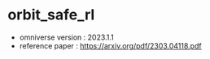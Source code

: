 # orbit_safe_rl

- omniverse version : 2023.1.1
- reference paper : https://arxiv.org/pdf/2303.04118.pdf
